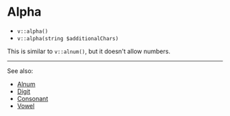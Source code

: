 # Alpha

- `v::alpha()`
- `v::alpha(string $additionalChars)`

This is similar to `v::alnum()`, but it doesn't allow numbers.

***
See also:

  * [Alnum](Alnum.md)
  * [Digit](Digit.md)
  * [Consonant](Consonant.md)
  * [Vowel](Vowel.md)
